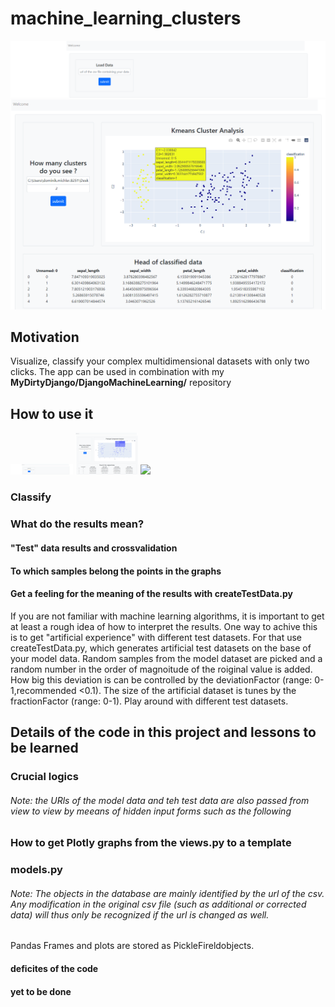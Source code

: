 # machine_learning_clusters
![afterAnalysis](snapshots/load_data.png?raw=true "afterAnalysis")
![afterAnalysis](snapshots/clusters.png?raw=true "afterAnalysis")

## Motivation
Visualize, classify your complex multidimensional datasets with only two clicks. The app can be used in combination with my **MyDirtyDjango/DjangoMachineLearning/** repository


## How to use it
<p float="left">
  <img src="snapshots/load_data.png" width="100" />
  <img src="snapshots/projection.png" width="100" /> 
  <img src="snapshots/cluster.png" width="100" />
</p>



### Classify
### What do the results mean?

#### "Test" data results and crossvalidation

#### To which samples belong the points in the graphs


#### Get a feeling for the meaning of the results with createTestData.py
If you are not familiar with machine learning algorithms, it is important to get at least a rough idea of how to interpret the results. One way to achive this is to get "artificial experience" with different test datasets. For that use createTestData.py, which generates artificial test datasets on the base of your model data. Random samples from the model dataset are picked and a random number in the order of magnoitude of the roiginal value is added. How big this deviation is can be controlled by the deviationFactor (range: 0-1,recommended <0.1). The size of the artificial dataset is tunes by the fractionFactor (range: 0-1). Play around with different test datasets. 

## Details of the code in this project and lessons to be learned
### Crucial logics

###### Note: the URls of the model data and teh test data are also passed from view to view by meeans of hidden input forms such as the following

### How to get Plotly graphs from the views.py to a template 





### models.py

###### Note: The objects in the database are mainly identified by the url of the csv. Any modification in the original csv file (such as additional or corrected data) will thus only be recognized if the url is changed as well. 
Pandas Frames and plots are stored as PickleFireldobjects. 

#### deficites of the code


#### yet to be done









